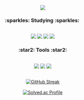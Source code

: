 <div align="center">
    <img src="https://capsule-render.vercel.app/api?type=waving&color=F4CCCC&height=200&section=header&text=SOHEE%20GITHUB&fontSize=70&fontColor=F3F6F4" />
  
  <h3>:sparkles: Studying :sparkles: </h3> </a><br/>
	<img src="https://img.shields.io/badge/C++-00599C?style=flat&logo=cplusplus&logoColor=white" />
  <img src="https://img.shields.io/badge/C-A8B9CC?style=flat&logo=c&logoColor=white"/>
	<img src="https://img.shields.io/badge/Python-3776AB?style=flat&logo=python&logoColor=white" />
	<img src="https://img.shields.io/badge/Django-092E20?style=flat&logo=django&logoColor=white" /><br/>
  <h3>:star2: Tools :star2:</h3> </a><br/>
  <img src="https://img.shields.io/badge/Visual Studio-5C2D91?style=flat&logo=visualstudio&logoColor=white" />
  <img src="https://img.shields.io/badge/Visual Studio Code-007ACC?style=flat&logo=visualstudiocode&logoColor=white" />
  <img src="https://img.shields.io/badge/CLion-000000?style=flat&logo=clion&logoColor=white" /><br/><br/>
  
  [![GitHub Streak](https://streak-stats.demolab.com?user=soheean1370&theme=tokyonight-duo)](https://git.io/streak-stats)<br/><br/>
  [![Solved.ac Profile](http://mazassumnida.wtf/api/generate_badge?boj=soheean1370)](https://solved.ac/soheean1370)
</div>


